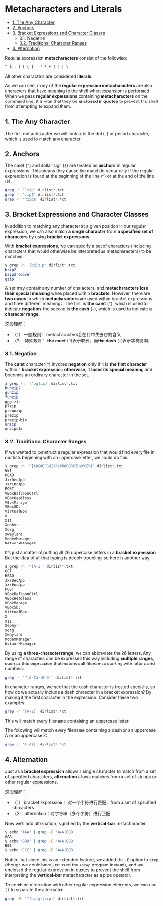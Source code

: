 # Metacharacters and Literals

<!-- TOC -->

- [1. The Any Character](#1-the-any-character)
- [2. Anchors](#2-anchors)
- [3. Bracket Expressions and Character Classes](#3-bracket-expressions-and-character-classes)
  - [3.1. Negation](#31-negation)
  - [3.2. Traditional Character Ranges](#32-traditional-character-ranges)
- [4. Alternation](#4-alternation)

<!-- /TOC -->

Regular expression **metacharacters** consist of the following:

```txt
^ $ . [ ] { } - ? * + ( ) | \
```

All other characters are considered **literals**.

As we can see, many of the **regular expression metacharacters** are also characters that have meaning to the shell when expansion is performed. When we pass **regular expressions** containing **metacharacters** on the command line, it is vital that they be **enclosed in quotes** to prevent the shell from attempting to expand them.

## 1. The Any Character

The first metacharacter we will look at is the dot (`.`) or period character, which is used to match any character.

## 2. Anchors

The caret (`^`) and dollar sign (`$`) are treated as **anchors** in regular expressions. This means they cause the match to occur only if the regular expression is found at the beginning of the line (`^`) or at the end of the line (`$`).

```bash
grep -h '^zip' dirlist*.txt
grep -h 'zip$' dirlist*.txt
grep -h '^zip$' dirlist*.txt
```

## 3. Bracket Expressions and Character Classes

In addition to matching any character at a given position in our regular expression, we can also match **a single character** from **a specified set of characters** by using **bracket expressions**.

With **bracket expressions**, we can specify a set of characters (including characters that would otherwise be interpreted as metacharacters) to be matched.

```bash
$ grep -h '[bg]zip' dirlist*.txt
bzip2
bzip2recover
gzip
```

A set may contain any number of characters, and **metacharacters lose their special meaning** when placed within **brackets**. However, there are **two cases** in which **metacharacters** are used within bracket expressions and have different meanings. The first is **the caret** (`^`), which is used to indicate **negation**; the second is **the dash** (`-`), which is used to indicate **a character range**.

这段理解：

- （1） 一般规则： metacharacters会在`[]`中失去它的含义
- （2） 特殊规则： **the caret** (`^`)表示取反，而**the dash** (`-`)表示字符范围。

### 3.1. Negation

The **caret** character(`^`) invokes **negation** only if it is **the first character** within a **bracket expression**; **otherwise**, it **loses its special meaning** and becomes an ordinary character in the set.

```bash
$ grep -h '[^bg]zip' dirlist*.txt
bunzip2
gunzip
funzip
gpg-zip
p7zip
preunzip
prezip
prezip-bin
unzip
unzipsfx
```

### 3.2. Traditional Character Ranges

If we wanted to construct a regular expression that would find every file in our lists beginning with an uppercase letter, we could do this:

```bash
$ grep -h '^[ABCDEFGHIJKLMNOPQRSTUVWXZY]' dirlist*.txt
GET
HEAD
JxrDecApp
JxrEncApp
POST
VBoxBalloonCtrl
VBoxHeadless
VBoxManage
VBoxSDL
VirtualBox
X
X11
Xephyr
Xorg
Xwayland
ModemManager
NetworkManager
```

It’s just a matter of putting all 26 uppercase letters in a **bracket expression**. But the idea of all that typing is deeply troubling, so here is another way.

```bash
$ grep -h '^[A-Z]' dirlist*.txt
GET
HEAD
JxrDecApp
JxrEncApp
POST
VBoxBalloonCtrl
VBoxHeadless
VBoxManage
VBoxSDL
VirtualBox
X
X11
Xephyr
Xorg
Xwayland
ModemManager
NetworkManager
```

By using **a three-character range**, we can abbreviate the 26 letters. Any range of characters can be expressed this way including **multiple ranges**, such as this expression that matches all filenames starting with letters and numbers:

```bash
grep -h '^[A-Za-z0-9]' dirlist*.txt
```

In character ranges, we see that the dash character is treated specially, so how do we actually include a dash character in a bracket expression? By making it the first character in the expression. Consider these two examples:

```bash
grep -h '[A-Z]' dirlist*.txt
```

This will match every filename containing an uppercase letter.

The following will match every filename containing a dash or an uppercase A or an uppercase Z:

```bash
grep -h '[-AZ]' dirlist*.txt
```

## 4. Alternation

Just as a **bracket expression** allows a single character to match from a set of specified characters, **alternation** allows matches from a set of strings or other regular expressions.

这段理解：

- （1） bracket expression： 对一个字符进行匹配，from a set of specified characters
- （2） alternation：对字符串（多个字符）进行匹配

Now we’ll add alternation, signified by the **vertical-bar** metacharacter.

```bash
$ echo "AAA" | grep -E 'AAA|BBB'
AAA
$ echo "BBB" | grep -E 'AAA|BBB'
BBB
$ echo "CCC" | grep -E 'AAA|BBB'

```

Notice that since this is an extended feature, we added the `-E` option to `grep` (though we could have just used the `egrep` program instead), and we enclosed the regular expression in quotes to prevent the shell from interpreting the **vertical-bar** metacharacter as a pipe operator.

To combine alternation with other regular expression elements, we can use `()` to separate the alternation.

```bash
grep -Eh '^(bz|gz|zip)' dirlist*.txt
```


